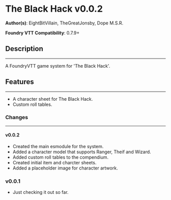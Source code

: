 
# The Black Hack v0.0.2

**Author(s)**: EightBitVillain, TheGreatJonsby, Dope M.S.R.

**Foundry VTT Compatibility**: 0.7.9+

## Description

---
A FoundryVTT game system for 'The Black Hack'.

## Features

---

- A character sheet for The Black Hack.
- Custom roll tables.

### Changes

---

#### **v0.0.2**

- Created the main esmodule for the system.
- Added a character model that supports Ranger, Theif and Wizard.
- Added custom roll tables to the compendium.
- Created initial item and charcter sheets.
- Added a placeholder image for character artwork.

### v0.0.1

- Just checking it out so far.
